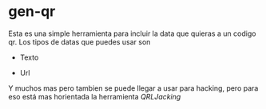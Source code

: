 # gen-qr

Esta es una simple herramienta para incluir la data que quieras a un codigo qr. Los tipos de datas que puedes usar son

* Texto

* Url

Y muchos mas pero tambien se puede llegar a usar para hacking, pero para eso está mas horientada la herramienta *QRLJacking*
